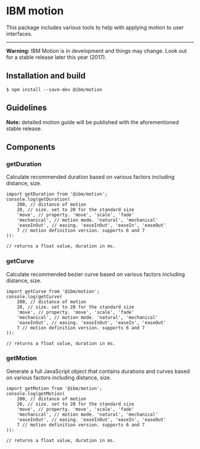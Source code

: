 # IBM motion

This package includes various tools to help with applying motion to user interfaces.

---

**Warning:** IBM Motion is in development and things may change. Look out for a stable release later this year (2017).

## Installation and build

```
$ npm install --save-dev @ibm/motion
```

## Guidelines

**Note:** detailed motion guide will be published with the aforementioned stable release.

## Components

### getDuration

Calculate recommended duration based on various factors including distance, size.

```
import getDuration from '@ibm/motion';
console.log(getDuration(
	200, // distance of motion
	20, // size. set to 20 for the standard size
	'move', // property. 'move', 'scale', 'fade'
	'mechanical', // motion mode. 'natural', 'mechanical'
	'easeInOut', // easing. 'easeInOut', 'easeIn', 'easeOut'
	7 // motion definition version. supports 6 and 7
)):

// returns a float value, duration in ms.
```

### getCurve

Calculate recommended bezier curve based on various factors including distance, size.

```
import getCurve from '@ibm/motion';
console.log(getCurve(
	200, // distance of motion
	20, // size. set to 20 for the standard size
	'move', // property. 'move', 'scale', 'fade'
	'mechanical', // motion mode. 'natural', 'mechanical'
	'easeInOut', // easing. 'easeInOut', 'easeIn', 'easeOut'
	7 // motion definition version. supports 6 and 7
)):

// returns a float value, duration in ms.
```

### getMotion

Generate a full JavaScript object that contains durations and curves based on various factors including distance, size.

```
import getMotion from '@ibm/motion';
console.log(getMotion(
	200, // distance of motion
	20, // size. set to 20 for the standard size
	'move', // property. 'move', 'scale', 'fade'
	'mechanical', // motion mode. 'natural', 'mechanical'
	'easeInOut', // easing. 'easeInOut', 'easeIn', 'easeOut'
	7 // motion definition version. supports 6 and 7
)):

// returns a float value, duration in ms.
```

